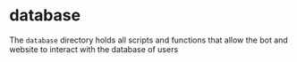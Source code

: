 # database
The `database` directory holds all scripts and functions that allow the bot and website to interact with the database of users